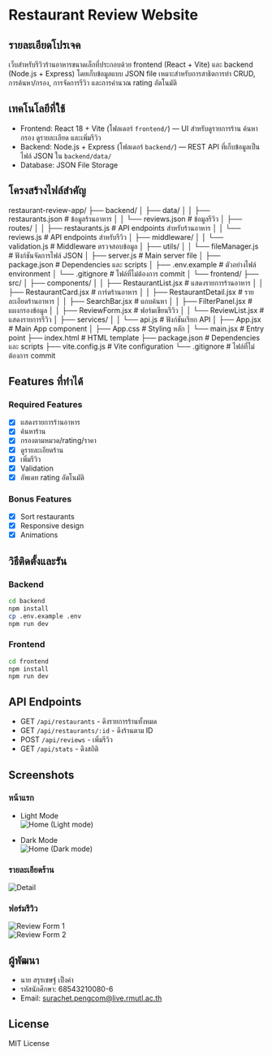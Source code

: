 
# Restaurant Review Website

## รายละเอียดโปรเจค
เว็บสำหรับรีวิวร้านอาหารขนาดเล็กที่ประกอบด้วย frontend (React + Vite) และ backend (Node.js + Express) โดยเก็บข้อมูลแบบ JSON file เหมาะสำหรับการสาธิตการทำ CRUD, การค้นหา/กรอง, การจัดการรีวิว และการคำนวณ rating อัตโนมัติ

## เทคโนโลยีที่ใช้
- Frontend: React 18 + Vite (โฟลเดอร์ `frontend/`) — UI สำหรับดูรายการร้าน ค้นหา กรอง ดูรายละเอียด และเพิ่มรีวิว
- Backend: Node.js + Express (โฟลเดอร์ `backend/`) — REST API ที่เก็บข้อมูลเป็นไฟล์ JSON ใน `backend/data/`
- Database: JSON File Storage 

## โครงสร้างไฟล์สำคัญ
restaurant-review-app/
├── backend/
│   ├── data/
│   │   ├── restaurants.json      # ข้อมูลร้านอาหาร
│   │   └── reviews.json          # ข้อมูลรีวิว
│   ├── routes/
│   │   ├── restaurants.js        # API endpoints สำหรับร้านอาหาร
│   │   └── reviews.js            # API endpoints สำหรับรีวิว
│   ├── middleware/
│   │   └── validation.js         # Middleware ตรวจสอบข้อมูล
│   ├── utils/
│   │   └── fileManager.js        # ฟังก์ชันจัดการไฟล์ JSON
│   ├── server.js                 # Main server file
│   ├── package.json              # Dependencies และ scripts
│   ├── .env.example              # ตัวอย่างไฟล์ environment
│   └── .gitignore                # ไฟล์ที่ไม่ต้องการ commit
│
└── frontend/
    ├── src/
    │   ├── components/
    │   │   ├── RestaurantList.jsx   # แสดงรายการร้านอาหาร
    │   │   ├── RestaurantCard.jsx   # การ์ดร้านอาหาร
    │   │   ├── RestaurantDetail.jsx # รายละเอียดร้านอาหาร
    │   │   ├── SearchBar.jsx        # แถบค้นหา
    │   │   ├── FilterPanel.jsx      # แผงกรองข้อมูล
    │   │   ├── ReviewForm.jsx       # ฟอร์มเขียนรีวิว
    │   │   └── ReviewList.jsx       # แสดงรายการรีวิว
    │   ├── services/
    │   │   └── api.js               # ฟังก์ชันเรียก API
    │   ├── App.jsx                  # Main App component
    │   ├── App.css                  # Styling หลัก
    │   └── main.jsx                 # Entry point
    ├── index.html                   # HTML template
    ├── package.json                 # Dependencies และ scripts
    ├── vite.config.js               # Vite configuration
    └── .gitignore                   # ไฟล์ที่ไม่ต้องการ commit

## Features ที่ทำได้
### Required Features
- [x] แสดงรายการร้านอาหาร
- [x] ค้นหาร้าน
- [x] กรองตามหมวด/rating/ราคา
- [x] ดูรายละเอียดร้าน
- [x] เพิ่มรีวิว
- [x] Validation
- [x] อัพเดท rating อัตโนมัติ

### Bonus Features
- [x] Sort restaurants
- [x] Responsive design
- [x] Animations

## วิธีติดตั้งและรัน

### Backend
```bash
cd backend
npm install
cp .env.example .env
npm run dev
```

### Frontend
```bash
cd frontend
npm install
npm run dev
```

## API Endpoints
- GET `/api/restaurants` - ดึงรายการร้านทั้งหมด
- GET `/api/restaurants/:id` - ดึงร้านตาม ID
- POST `/api/reviews` - เพิ่มรีวิว
- GET `/api/stats` - ดึงสถิติ

## Screenshots
### หน้าแรก
- Light Mode  
![Home (Light mode)](./screenshots/home-light.png)

- Dark Mode  
![Home (Dark mode)](./screenshots/home-dark.png)

### รายละเอียดร้าน  
![Detail](./screenshots/detail.png)

### ฟอร์มรีวิว  
![Review Form 1](./screenshots/review-form-1.png)  
![Review Form 2](./screenshots/review-form-2.png)
## ผู้พัฒนา
- นาย สรุรเชษฐ์ เป็งคำ
- รหัสนักศึกษา: 68543210080-6
- Email: surachet.pengcom@live.rmutl.ac.th

## License
MIT License
